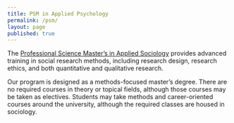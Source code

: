 ```yaml
---
title: PSM in Applied Psychology
permalink: /psm/
layout: page
published: true
---
```


The [Professional Science Master’s in Applied Sociology](http://bulletin.temple.edu/graduate/scd/cla/applied-sociology-psm/) provides advanced training in social research methods, including research design, research ethics, and both quantitative and qualitative research.

Our program is designed as a methods-focused master’s degree. There are no required courses in theory or topical fields, although those courses may be taken as electives. Students may take methods and career-oriented courses around the university, although the required classes are housed in sociology. 